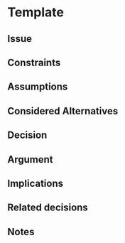 # Template #

## Issue ##

## Constraints ##

## Assumptions ##

## Considered Alternatives ##

## Decision ##

## Argument ##

## Implications ##

## Related decisions ##

## Notes ##
